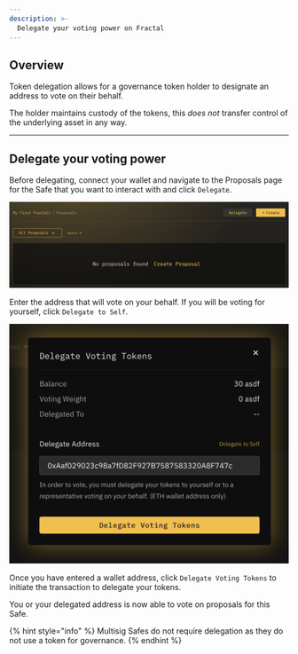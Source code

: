 ```yaml
---
description: >-
  Delegate your voting power on Fractal
---
```


## Overview

Token delegation allows for a governance token holder to designate an address to vote on their behalf.

The holder maintains custody of the tokens, this *does not* transfer control of the underlying asset in any way.

---

## Delegate your voting power

Before delegating, connect your wallet and navigate to the Proposals page for the Safe that you want to interact with and click `Delegate`.

![](../.gitbook/assets/delegate.png)

Enter the address that will vote on your behalf. If you will be voting for yourself, click `Delegate to Self`.

![](../.gitbook/assets/delegatemodal.png)

Once you have entered a wallet address, click `Delegate Voting Tokens` to initiate the transaction to delegate your tokens.

You or your delegated address is now able to vote on proposals for this Safe.

{% hint style="info" %}
Multisig Safes do not require delegation as they do not use a token for governance.
{% endhint %}
